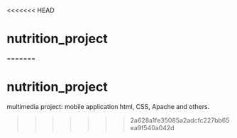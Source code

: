 <<<<<<< HEAD
# nutrition_project
=======
# nutrition_project
multimedia project: mobile application html, CSS, Apache and others.
>>>>>>> 2a628a1fe35085a2adcfc227bb65ea9f540a042d
